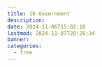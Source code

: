 ```yaml
---
title: 16 Government
description: 
date: 2024-11-06T15:02:18
lastmod: 2024-11-07T20:28:34
banner: 
categories:
  - tree
---
```

